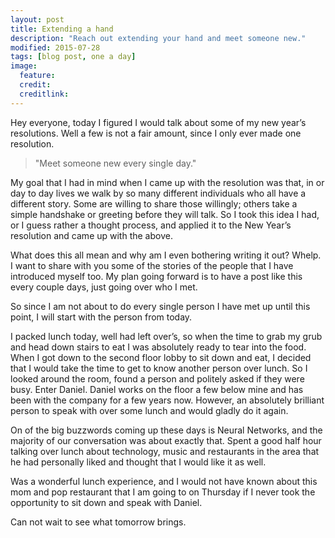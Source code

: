 ```yaml
---
layout: post
title: Extending a hand
description: "Reach out extending your hand and meet someone new."
modified: 2015-07-28
tags: [blog post, one a day]
image:
  feature:
  credit:
  creditlink:
---
```


Hey everyone, today I figured I would talk about some of my new year’s resolutions. Well a few is not a fair amount, since I only ever made one resolution.

>"Meet someone new every single day."

My goal that I had in mind when I came up with the resolution was that, in or day to day lives we walk by so many different individuals who all have a different story. Some are willing to share those willingly; others take a simple handshake or greeting before they will talk. So I took this idea I had, or I guess rather a thought process, and applied it to the New Year’s resolution and came up with the above.

What does this all mean and why am I even bothering writing it out? Whelp.  I want to share with you some of the stories of the people that I have introduced myself too. My plan going forward is to have a post like this every couple days, just going over who I met.

So since I am not about to do every single person I have met up until this point, I will start with the person from today.

I packed lunch today, well had left over’s, so when the time to grab my grub and head down stairs to eat I was absolutely ready to tear into the food. When I got down to the second floor lobby to sit down and eat, I decided that I would take the time to get to know another person over lunch. So I looked around the room, found a person and politely asked if they were busy. Enter Daniel. Daniel works on the floor a few below mine and has been with the company for a few years now. However, an absolutely brilliant person to speak with over some lunch and would gladly do it again. 

On of the big buzzwords coming up these days is Neural Networks, and the majority of our conversation was about exactly that. Spent a good half hour talking over lunch about technology, music and restaurants in the area that he had personally liked and thought that I would like it as well.

Was a wonderful lunch experience, and I would not have known about this mom and pop restaurant that I am going to on Thursday if I never took the opportunity to sit down and speak with Daniel.

Can not wait to see what tomorrow brings.
